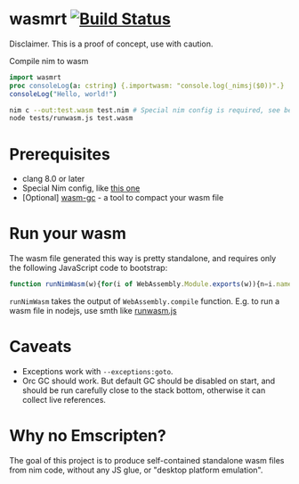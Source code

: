 # wasmrt [![Build Status](https://travis-ci.org/yglukhov/wasmrt.svg?branch=master)](https://travis-ci.org/yglukhov/nimwasmrt)

Disclaimer. This is a proof of concept, use with caution.

Compile nim to wasm
```nim
import wasmrt
proc consoleLog(a: cstring) {.importwasm: "console.log(_nimsj($0))".}
consoleLog("Hello, world!")
```

```sh
nim c --out:test.wasm test.nim # Special nim config is required, see below
node tests/runwasm.js test.wasm
```

# Prerequisites
- clang 8.0 or later
- Special Nim config, like [this one](https://github.com/yglukhov/wasmrt/blob/master/tests/test.nims)
- [Optional] [wasm-gc](https://github.com/alexcrichton/wasm-gc) - a tool to compact your wasm file

# Run your wasm
The wasm file generated this way is pretty standalone, and requires only the following JavaScript code to bootstrap:
```js
function runNimWasm(w){for(i of WebAssembly.Module.exports(w)){n=i.name;if(n[0]==';'){new Function('m',n)(w);break}}}
```
`runNimWasm` takes the output of `WebAssembly.compile` function. E.g. to run a wasm file in nodejs, use smth like [runwasm.js](https://github.com/yglukhov/wasmrt/blob/master/tests/runwasm.js)

# Caveats
- Exceptions work with `--exceptions:goto`.
- Orc GC should work. But default GC should be disabled on start, and should be run carefully close to the stack bottom, otherwise it can collect live references.

# Why no Emscripten?
The goal of this project is to produce self-contained standalone wasm files from nim code, without any JS glue, or "desktop platform emulation".
